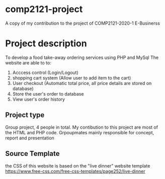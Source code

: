 # comp2121-project
A copy of my contribution to the project of COMP2121-2020-1 E-Businerss 

# Project description
To develop a food take-away ordering services using PHP and MySql
The website are able to to:

1. Acccess control (Login/Logout)
2. shopping cart system (Allow user to add item to the cart)
3. User checkout (Automatic total price, all price details are stored on database)
4. Store the user's order to database
5. View user's order history

## Project type
Group project, 4 people in total.
My contibution to this project are most of the HTML and PHP code. 
Grpoupmates mainly responsible for concept, report and presentation


## Source Template
the CSS of this website is based on the "live dinner" website template
https://www.free-css.com/free-css-templates/page252/live-dinner
